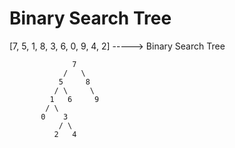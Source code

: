 # Binary Search Tree

[7, 5, 1, 8, 3, 6, 0, 9, 4, 2] -----> Binary Search Tree


                  7 
                /   \
               5     8     
              / \     \
             1   6     9
            / \
           0    3
               / \
              2   4
